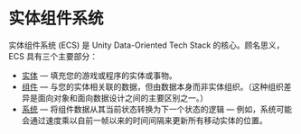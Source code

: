 # 实体组件系统

实体组件系统 (ECS) 是 Unity Data-Oriented Tech Stack 的核心。顾名思义，ECS 具有三个主要部分：

-   [实体](https://docs.unity3d.com/Packages/com.unity.entities@0.17/manual/ecs_entities.html) — 填充您的游戏或程序的实体或事物。
-   [组件](https://docs.unity3d.com/Packages/com.unity.entities@0.17/manual/ecs_components.html) — 与您的实体相关联的数据，但由数据本身而非实体组织。（这种组织差异是面向对象和面向数据设计之间的主要区别之一。）
-   [系统](https://docs.unity3d.com/Packages/com.unity.entities@0.17/manual/ecs_systems.html) — 将组件数据从其当前状态转换为下一个状态的逻辑 — 例如，系统可能会通过速度乘以自前一帧以来的时间间隔来更新所有移动实体的位置。
<!--stackedit_data:
eyJoaXN0b3J5IjpbMjgxMTQ0NDQxLC00ODkzMDk1MTksLTIwOD
g3NDY2MTIsNzMwOTk4MTE2XX0=
-->